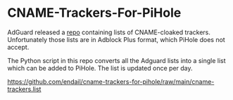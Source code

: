 # CNAME-Trackers-For-PiHole

AdGuard released a [repo](https://github.com/AdguardTeam/cname-trackers) containing lists of CNAME-cloaked trackers. Unfortunately those lists are in Adblock Plus format, which PiHole does not accept.

The Python script in this repo converts all the Adguard lists into a single list which can be added to PiHole. The list is updated once per day.

<https://github.com/endail/cname-trackers-for-pihole/raw/main/cname-trackers.list>

